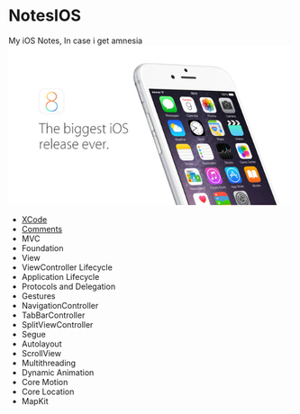 # NotesIOS
My iOS Notes, In case i get amnesia 
![iOS 8](/Images/iOS8Banner.jpeg)

* [XCode](/XCode.md)
* [Comments](/Comments.md)
* MVC
* Foundation
* View
* ViewController Lifecycle
* Application Lifecycle
* Protocols and Delegation
* Gestures
* NavigationController
* TabBarController
* SplitViewController
* Segue
* Autolayout
* ScrollView
* Multithreading
* Dynamic Animation
* Core Motion
* Core Location
* MapKit

